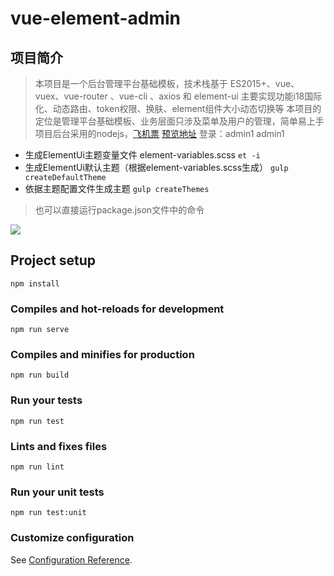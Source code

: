 # vue-element-admin
## 项目简介
>本项目是一个后台管理平台基础模板，技术栈基于 ES2015+、vue、vuex、vue-router 、vue-cli 、axios 和 element-ui
>主要实现功能i18国际化、动态路由、token权限、换肤、element组件大小动态切换等
>本项目的定位是管理平台基础模板、业务层面只涉及菜单及用户的管理，简单易上手
>项目后台采用的nodejs，[飞机票](https://github.com/bigbigsir/nodeJs)
> [预览地址](http://60kg.top/dist)  登录：admin1 admin1

- 生成ElementUi主题变量文件 element-variables.scss
```et -i```
- 生成ElementUi默认主题（根据element-variables.scss生成）
```gulp createDefaultTheme```
- 依据主题配置文件生成主题
```gulp createThemes```

>也可以直接运行package.json文件中的命令

![](https://i.imgur.com/Ko4gzmb.png)

## Project setup
```
npm install
```

### Compiles and hot-reloads for development
```
npm run serve
```

### Compiles and minifies for production
```
npm run build
```

### Run your tests
```
npm run test
```

### Lints and fixes files
```
npm run lint
```

### Run your unit tests
```
npm run test:unit
```

### Customize configuration
See [Configuration Reference](https://cli.vuejs.org/config/).
